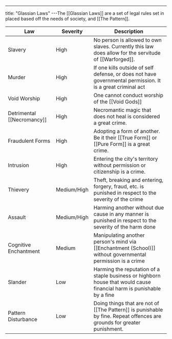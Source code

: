 ---
title: "Glassian Laws"
---The [[Glassian Laws]] are a set of legal rules set in placed based off the needs of society, and [[The Pattern]].

| Law                        | Severity    | Description                                                                                                             |
| -------------------------- | ----------- | ----------------------------------------------------------------------------------------------------------------------- |
| Slavery                    | High        | No person is allowed to own slaves. Currently this law does allow for the servitude of [[Warforged]].                   |
| Murder                     | High        | If one kills outside of self defense, or does not have governmental permission. It is a great criminal act              |
| Void Worship               | High        | One cannot conduct worship of the [[Void Gods]]                                                                         |
| Detrimental [[Necromancy]] | High        | Necromantic magic that does not heal is considered a great crime.                                                       |
| Fraudulent Forms           | High        | Adopting a form of another. Be it their [[True Form]] or [[Pure Form]] is a great crime.                                |
| Intrusion                  | High        | Entering the city's territory without permission or citizenship is a crime.                                                                                                                        |
| Thievery                   | Medium/High | Theft, breaking and entering, forgery, fraud, etc. is punished in respect to the severity of the crime                  |
| Assault                    | Medium/High | Harming another without due cause in any manner is punished in respect to the severity of the harm done                 |
| Cognitive Enchantment      | Medium      | Manipulating another person's mind via [[Enchantment (School)]] without governmental permission is a crime              |
| Slander                    | Low         | Harming the reputation of a staple business or highborn house that would cause financial harm is punishable by a fine   |
| Pattern Disturbance        | Low         | Doing things that are not of [[The Pattern]] is punishable by fine. Repeat offences are grounds for greater punishment. |


